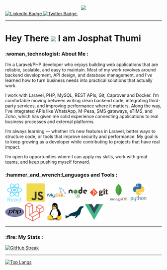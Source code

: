 <div id="header" align="center">
  <img src="https://media.giphy.com/media/M9gbBd9nbDrOTu1Mqx/giphy.gif" width="100"/>
</div>
<div id="badges" >
  <a href="https://www.linkedin.com/in/josphat-thumi-0b0795308/">
    <img src="https://img.shields.io/badge/LinkedIn-blue?style=for-the-badge&logo=linkedin&logoColor=white" alt="LinkedIn Badge"/>
  </a>
  <a href="https://x.com/ThumiJosphat">
    <img src="https://img.shields.io/badge/Twitter-blue?style=for-the-badge&logo=twitter&logoColor=white" alt="Twitter Badge"/>
  </a>
  <img src="https://komarev.com/ghpvc/?username=J-Thumi&style=flat-square&color=blue" alt=""/>
</div>

---
<h1>
  Hey There
  <img src="https://media.giphy.com/media/hvRJCLFzcasrR4ia7z/giphy.gif" width="30px"/>
  I am
  Josphat Thumi
</h1>
 <h3>:woman_technologist: About Me :</h3>
<p>
I’m a Laravel/PHP developer who enjoys building web applications that are reliable, scalable, and easy to maintain. Most of my work revolves around backend development, API design, and database management, and I’ve learned how to turn business needs into practical solutions that actually work.

I work with Laravel, PHP, MySQL, REST APIs, Git, Caprover and Docker. I’m comfortable moving between writing clean backend code, integrating third-party services, and improving performance where it matters. Along the way, I’ve integrated APIs like WhatsApp, M-Pesa, SMS gateways, eTIMS, and Zoho, which has given me solid experience connecting applications to real business processes and external platforms.

I’m always learning — whether it’s new features in Laravel, better ways to structure code, or tools that improve security and performance. My goal is to keep growing as a developer while contributing to projects that have real impact.

I’m open to opportunities where I can apply my skills, work with great teams, and keep pushing myself forward.
</p>

<h3>:hammer_and_wrench:Languages and Tools :</h3> 

<div>

  <img src="https://github.com/devicons/devicon/blob/master/icons/react/react-original-wordmark.svg" title="React" alt="React" width="60" height="60"/>&nbsp;
  <img src="https://github.com/devicons/devicon/blob/master/icons/javascript/javascript-original.svg" title="JavaScript" alt="JavaScript" width="60" height="60"/>&nbsp;
  <img src="https://github.com/devicons/devicon/blob/master/icons/mysql/mysql-original-wordmark.svg" title="MySQL"  alt="MySQL" width="60" height="60"/>&nbsp;
  <img src="https://github.com/devicons/devicon/blob/master/icons/nodejs/nodejs-original-wordmark.svg" title="NodeJS" alt="NodeJS" width="60" height="60"/>&nbsp;
  <img src="https://github.com/devicons/devicon/blob/master/icons/git/git-original-wordmark.svg" title="Git" alt="Git" width="60" height="60"/>
  <img src="https://github.com/devicons/devicon/blob/master/icons/mongodb/mongodb-original-wordmark.svg" title="antd" alt="antd" width="60" height="60"/>
  <img src="https://github.com/devicons/devicon/blob/master/icons/python/python-original-wordmark.svg" title="antd" alt="antd" width="60" height="60"/>
 <img src="https://github.com/devicons/devicon/blob/master/icons/php/php-original.svg" title="antd" alt="antd" width="60" height="60"/>
 <img src="https://github.com/devicons/devicon/blob/master/icons/laravel/laravel-original.svg" title="antd" alt="antd" width="60" height="60"/>
<img src="https://github.com/devicons/devicon/blob/master/icons/linux/linux-original.svg" title="antd" alt="antd" width="60" height="60"/>
<img src="https://github.com/devicons/devicon/blob/master/icons/mariadb/mariadb-original.svg" title="antd" alt="antd" width="60" height="60"/> 
<img src="https://github.com/devicons/devicon/blob/master/icons/vuejs/vuejs-original.svg" title="antd" alt="antd" width="60" height="60"/>  
</div>

---

 <h3>:fire: My Stats :</h3>
 
 [![GitHub Streak](http://github-readme-streak-stats.herokuapp.com?user=J-Thumi&theme=dark&background=000000)](https://git.io/streak-stats)

---
 [![Top Langs](https://github-readme-stats.vercel.app/api/top-langs/?username=J-Thumi&layout=compact&theme=vision-friendly-dark)](https://github.com/anuraghazra/github-readme-stats)
